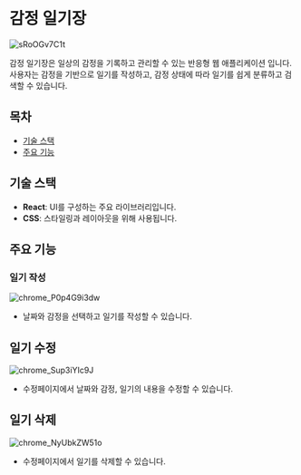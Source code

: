 # 감정 일기장
![sRoOGv7C1t](https://github.com/Stilllee/emotion-diary/assets/108785772/7a471191-a7b2-4723-988d-c463b0730e4b)

감정 일기장은 일상의 감정을 기록하고 관리할 수 있는 반응형 웹 애플리케이션 입니다.
<br>
사용자는 감정을 기반으로 일기를 작성하고, 감정 상태에 따라 일기를 쉽게 분류하고 검색할 수 있습니다.

## 목차
- [기술 스택](#기술-스택)
- [주요 기능](#주요-기능)

## 기술 스택
- **React**: UI를 구성하는 주요 라이브러리입니다.
- **CSS**: 스타일링과 레이아웃을 위해 사용됩니다.

## 주요 기능
### 일기 작성
![chrome_P0p4G9i3dw](https://github.com/Stilllee/emotion-diary/assets/108785772/20972e80-43fb-4910-b960-4c2c29d1f81e)
- 날짜와 감정을 선택하고 일기를 작성할 수 있습니다.

## 일기 수정
![chrome_Sup3iYIc9J](https://github.com/Stilllee/emotion-diary/assets/108785772/77c69089-18ef-477f-8167-3b1654adb715)
- 수정페이지에서 날짜와 감정, 일기의 내용을 수정할 수 있습니다.

## 일기 삭제
![chrome_NyUbkZW51o](https://github.com/Stilllee/emotion-diary/assets/108785772/e4856734-574a-4ae7-ae5b-4b07d2429df0)
- 수정페이지에서 일기를 삭제할 수 있습니다.
